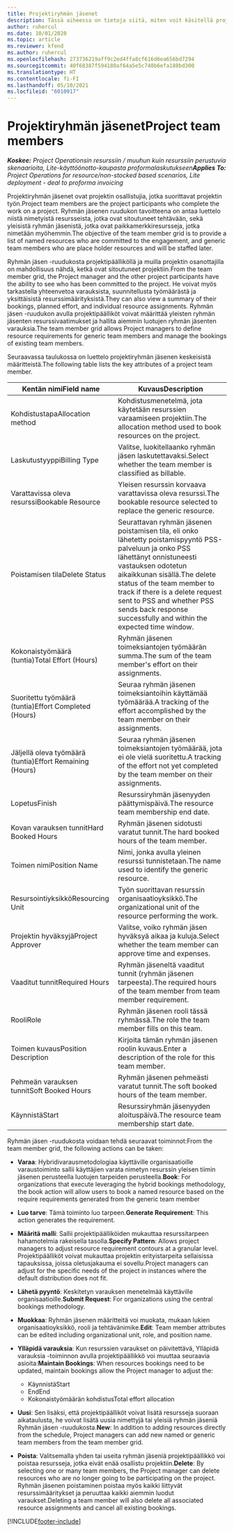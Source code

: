 ```yaml
---
title: Projektiryhmän jäsenet
description: Tässä aiheessa on tietoja siitä, miten voit käsitellä projektiryhmän jäsenen tietoja, määritteitä ja aikataulutusta.
author: ruhercul
ms.date: 10/01/2020
ms.topic: article
ms.reviewer: kfend
ms.author: ruhercul
ms.openlocfilehash: 273736219aff9c2ed4ffa8cf616d6ea656bd7294
ms.sourcegitcommit: 40f68387f594180af64a5e5c748b6efa188bd300
ms.translationtype: HT
ms.contentlocale: fi-FI
ms.lasthandoff: 05/10/2021
ms.locfileid: "6010917"
---
```

# <a name="project-team-members"></a><span data-ttu-id="11961-103">Projektiryhmän jäsenet</span><span class="sxs-lookup"><span data-stu-id="11961-103">Project team members</span></span>

<span data-ttu-id="11961-104">_**Koskee:** Project Operationsin resurssiin / muuhun kuin resurssiin perustuvia skenaarioita, Lite-käyttöönotto-kaupasta proformalaskutukseen_</span><span class="sxs-lookup"><span data-stu-id="11961-104">_**Applies To:** Project Operations for resource/non-stocked based scenarios, Lite deployment - deal to proforma invoicing_</span></span>

<span data-ttu-id="11961-105">Projektiryhmän jäsenet ovat projektin osallistujia, jotka suorittavat projektin työn.</span><span class="sxs-lookup"><span data-stu-id="11961-105">Project team members are the project participants who complete the work on a project.</span></span> <span data-ttu-id="11961-106">Ryhmän jäsenen ruudukon tavoitteena on antaa luettelo niistä nimetyistä resursseista, jotka ovat sitoutuneet tehtävään, sekä yleisistä ryhmän jäsenistä, jotka ovat paikkamerkkiresursseja, jotka nimetään myöhemmin.</span><span class="sxs-lookup"><span data-stu-id="11961-106">The objective of the team member grid is to provide a list of named resources who are committed to the engagement, and generic team members who are place holder resources and will be staffed later.</span></span>

<span data-ttu-id="11961-107">Ryhmän jäsen -ruudukosta projektipäälliköllä ja muilla projektin osanottajilla on mahdollisuus nähdä, ketkä ovat sitoutuneet projektiin.</span><span class="sxs-lookup"><span data-stu-id="11961-107">From the team member grid, the Project manager and the other project participants have the ability to see who has been committed to the project.</span></span> <span data-ttu-id="11961-108">He voivat myös tarkastella yhteenvetoa varauksista, suunnitellusta työmäärästä ja yksittäisistä resurssimäärityksistä.</span><span class="sxs-lookup"><span data-stu-id="11961-108">They can also view a summary of their bookings, planned effort, and individual resource assignments.</span></span> <span data-ttu-id="11961-109">Ryhmän jäsen -ruudukon avulla projektipäälliköt voivat määrittää yleisten ryhmän jäsenten resurssivaatimukset ja hallita aiemmin luotujen ryhmän jäsenten varauksia.</span><span class="sxs-lookup"><span data-stu-id="11961-109">The team member grid allows Project managers to define resource requirements for generic team members and manage the bookings of existing team members.</span></span>

<span data-ttu-id="11961-110">Seuraavassa taulukossa on luettelo projektiryhmän jäsenen keskeisistä määritteistä.</span><span class="sxs-lookup"><span data-stu-id="11961-110">The following table lists the key attributes of a project team member.</span></span>

| <span data-ttu-id="11961-111">Kentän nimi</span><span class="sxs-lookup"><span data-stu-id="11961-111">Field name</span></span>          | <span data-ttu-id="11961-112">Kuvaus</span><span class="sxs-lookup"><span data-stu-id="11961-112">Description</span></span>                                                                                                                                                                  |
|--------------------------|-----------------------------------------------------------------------------------------------------------------------------------------------------------------------------------|
| <span data-ttu-id="11961-113">Kohdistustapa</span><span class="sxs-lookup"><span data-stu-id="11961-113">Allocation method</span></span>        | <span data-ttu-id="11961-114">Kohdistusmenetelmä, jota käytetään resurssien varaamiseen projektiin.</span><span class="sxs-lookup"><span data-stu-id="11961-114">The allocation method used to book resources on the project.</span></span>                                                                         |
| <span data-ttu-id="11961-115">Laskutustyyppi</span><span class="sxs-lookup"><span data-stu-id="11961-115">Billing Type</span></span>             | <span data-ttu-id="11961-116">Valitse, luokitellaanko ryhmän jäsen laskutettavaksi.</span><span class="sxs-lookup"><span data-stu-id="11961-116">Select whether the team member is classified as billable.</span></span>                                                                                                                                       |
| <span data-ttu-id="11961-117">Varattavissa oleva resurssi</span><span class="sxs-lookup"><span data-stu-id="11961-117">Bookable Resource</span></span>        | <span data-ttu-id="11961-118">Yleisen resurssin korvaava varattavissa oleva resurssi.</span><span class="sxs-lookup"><span data-stu-id="11961-118">The bookable resource selected to replace the generic resource.</span></span>                                                                                                                   |
| <span data-ttu-id="11961-119">Poistamisen tila</span><span class="sxs-lookup"><span data-stu-id="11961-119">Delete Status</span></span>            | <span data-ttu-id="11961-120">Seurattavan ryhmän jäsenen poistamisen tila, eli onko lähetetty poistamispyyntö PSS-palveluun ja onko PSS lähettänyt onnistuneesti vastauksen odotetun aikaikkunan sisällä.</span><span class="sxs-lookup"><span data-stu-id="11961-120">The delete status of the team member to track if there is a delete request sent to PSS and whether PSS sends back response successfully and within the expected time window.</span></span> |
| <span data-ttu-id="11961-121">Kokonaistyömäärä (tuntia)</span><span class="sxs-lookup"><span data-stu-id="11961-121">Total Effort (Hours)</span></span>     | <span data-ttu-id="11961-122">Ryhmän jäsenen toimeksiantojen työmäärän summa.</span><span class="sxs-lookup"><span data-stu-id="11961-122">The sum of the team member's effort on their assignments.</span></span>                                                                                                                         |
| <span data-ttu-id="11961-123">Suoritettu työmäärä (tuntia)</span><span class="sxs-lookup"><span data-stu-id="11961-123">Effort Completed (Hours)</span></span> | <span data-ttu-id="11961-124">Seuraa ryhmän jäsenen toimeksiantoihin käyttämää työmäärää.</span><span class="sxs-lookup"><span data-stu-id="11961-124">A tracking of the effort accomplished by the team member on their assignments.</span></span>                                                                                           |
| <span data-ttu-id="11961-125">Jäljellä oleva työmäärä (tuntia)</span><span class="sxs-lookup"><span data-stu-id="11961-125">Effort Remaining (Hours)</span></span> | <span data-ttu-id="11961-126">Seuraa ryhmän jäsenen toimeksiantojen työmäärää, jota ei ole vielä suoritettu.</span><span class="sxs-lookup"><span data-stu-id="11961-126">A tracking of the effort not yet completed by the team member on their assignments.</span></span>                                                                                    |
| <span data-ttu-id="11961-127">Lopetus</span><span class="sxs-lookup"><span data-stu-id="11961-127">Finish</span></span>                   | <span data-ttu-id="11961-128">Resurssiryhmän jäsenyyden päättymispäivä.</span><span class="sxs-lookup"><span data-stu-id="11961-128">The resource team membership end date.</span></span>                                                                                                                                            |
| <span data-ttu-id="11961-129">Kovan varauksen tunnit</span><span class="sxs-lookup"><span data-stu-id="11961-129">Hard Booked Hours</span></span>        | <span data-ttu-id="11961-130">Ryhmän jäsenen sidotusti varatut tunnit.</span><span class="sxs-lookup"><span data-stu-id="11961-130">The hard booked hours of the team member.</span></span>                                                                                                                                                                |
| <span data-ttu-id="11961-131">Toimen nimi</span><span class="sxs-lookup"><span data-stu-id="11961-131">Position Name</span></span>            | <span data-ttu-id="11961-132">Nimi, jonka avulla yleinen resurssi tunnistetaan.</span><span class="sxs-lookup"><span data-stu-id="11961-132">The name used to identify the generic resource.</span></span>                                                                                                                                   |
| <span data-ttu-id="11961-133">Resursointiyksikkö</span><span class="sxs-lookup"><span data-stu-id="11961-133">Resourcing Unit</span></span>          | <span data-ttu-id="11961-134">Työn suorittavan resurssin organisaatioyksikkö.</span><span class="sxs-lookup"><span data-stu-id="11961-134">The organizational unit of the resource performing the work.</span></span>                                                                                                                      |
| <span data-ttu-id="11961-135">Projektin hyväksyjä</span><span class="sxs-lookup"><span data-stu-id="11961-135">Project Approver</span></span>         | <span data-ttu-id="11961-136">Valitse, voiko ryhmän jäsen hyväksyä aikaa ja kuluja.</span><span class="sxs-lookup"><span data-stu-id="11961-136">Select whether the team member can approve time and expenses.</span></span>                                                                                                                     |
| <span data-ttu-id="11961-137">Vaaditut tunnit</span><span class="sxs-lookup"><span data-stu-id="11961-137">Required Hours</span></span>           | <span data-ttu-id="11961-138">Ryhmän jäseneltä vaaditut tunnit (ryhmän jäsenen tarpeesta).</span><span class="sxs-lookup"><span data-stu-id="11961-138">The required hours of the team member from team member requirement.</span></span>                                                                                                                       |
| <span data-ttu-id="11961-139">Rooli</span><span class="sxs-lookup"><span data-stu-id="11961-139">Role</span></span>                     | <span data-ttu-id="11961-140">Ryhmän jäsenen rooli tässä ryhmässä.</span><span class="sxs-lookup"><span data-stu-id="11961-140">The role the team member fills on this team.</span></span>                                                                                                                                |
| <span data-ttu-id="11961-141">Toimen kuvaus</span><span class="sxs-lookup"><span data-stu-id="11961-141">Position Description</span></span>     | <span data-ttu-id="11961-142">Kirjoita tämän ryhmän jäsenen roolin kuvaus.</span><span class="sxs-lookup"><span data-stu-id="11961-142">Enter a description of the role for this team member.</span></span>                                                                                                                             |
| <span data-ttu-id="11961-143">Pehmeän varauksen tunnit</span><span class="sxs-lookup"><span data-stu-id="11961-143">Soft Booked Hours</span></span>        | <span data-ttu-id="11961-144">Ryhmän jäsenen pehmeästi varatut tunnit.</span><span class="sxs-lookup"><span data-stu-id="11961-144">The soft booked hours of the team member.</span></span>                                                                                                                                                                 |
| <span data-ttu-id="11961-145">Käynnistä</span><span class="sxs-lookup"><span data-stu-id="11961-145">Start</span></span>                    | <span data-ttu-id="11961-146">Resurssiryhmän jäsenyyden aloituspäivä.</span><span class="sxs-lookup"><span data-stu-id="11961-146">The resource team membership start date.</span></span>                                                                                                                                          |

<span data-ttu-id="11961-147">Ryhmän jäsen -ruudukosta voidaan tehdä seuraavat toiminnot:</span><span class="sxs-lookup"><span data-stu-id="11961-147">From the team member grid, the following actions can be taken:</span></span>

- <span data-ttu-id="11961-148">**Varaa**: Hybridivarausmetodologiaa käyttäville organisaatioille varaustoiminto sallii käyttäjien varata nimetyn resurssin yleisen tiimin jäsenen perusteella luotujen tarpeiden perusteella.</span><span class="sxs-lookup"><span data-stu-id="11961-148">**Book**: For organizations that execute leveraging the hybrid bookings methodology, the book action will allow users to book a named resource based on the require requirements generated from the generic team member</span></span>
- <span data-ttu-id="11961-149">**Luo tarve**: Tämä toiminto luo tarpeen.</span><span class="sxs-lookup"><span data-stu-id="11961-149">**Generate Requirement**: This action generates the requirement.</span></span>
- <span data-ttu-id="11961-150">**Määritä malli**: Sallii projektipäälliköiden mukauttaa resurssitarpeen hahamotelmia rakeisella tasolla.</span><span class="sxs-lookup"><span data-stu-id="11961-150">**Specify Pattern**: Allows project managers to adjust resource requirement contours at a granular level.</span></span> <span data-ttu-id="11961-151">Projektipäälliköt voivat mukauttaa projektin erityistarpeita sellaisissa tapauksissa, joissa oletusjakauma ei sovellu.</span><span class="sxs-lookup"><span data-stu-id="11961-151">Project managers can adjust for the specific needs of the project in instances where the default distribution does not fit.</span></span>
- <span data-ttu-id="11961-152">**Lähetä pyyntö**: Keskitetyn varauksen menetelmää käyttäville organisaatioille.</span><span class="sxs-lookup"><span data-stu-id="11961-152">**Submit Request**: For organizations using the central bookings methodology.</span></span>
- <span data-ttu-id="11961-153">**Muokkaa**: Ryhmän jäsenen määritteitä voi muokata, mukaan lukien organisaatioyksikkö, rooli ja tehtävänimike.</span><span class="sxs-lookup"><span data-stu-id="11961-153">**Edit**: Team member attributes can be edited including organizational unit, role, and position name.</span></span>
- <span data-ttu-id="11961-154">**Ylläpidä varauksia**: Kun resurssien varaukset on päivitettävä, Ylläpidä varauksia -toiminnon avulla projektipäällikkö voi muuttaa seuraavia asioita:</span><span class="sxs-lookup"><span data-stu-id="11961-154">**Maintain Bookings**: When resources bookings need to be updated, maintain bookings allow the Project manager to adjust the:</span></span>

    - <span data-ttu-id="11961-155">Käynnistä</span><span class="sxs-lookup"><span data-stu-id="11961-155">Start</span></span>
    - <span data-ttu-id="11961-156">End</span><span class="sxs-lookup"><span data-stu-id="11961-156">End</span></span>
    - <span data-ttu-id="11961-157">Kokonaistyömäärän kohdistus</span><span class="sxs-lookup"><span data-stu-id="11961-157">Total effort allocation</span></span>

- <span data-ttu-id="11961-158">**Uusi**: Sen lisäksi, että projektipäälliköt voivat lisätä resursseja suoraan aikataulusta, he voivat lisätä uusia nimettyjä tai yleisiä ryhmän jäseniä Ryhmän jäsen -ruudukosta.</span><span class="sxs-lookup"><span data-stu-id="11961-158">**New**: In addition to adding resources directly from the schedule, Project managers can add new named or generic team members from the team member grid.</span></span>
- <span data-ttu-id="11961-159">**Poista**: Valitsemalla yhden tai useita ryhmän jäseniä projektipäällikkö voi poistaa resursseja, jotka eivät enää osallistu projektiin.</span><span class="sxs-lookup"><span data-stu-id="11961-159">**Delete**: By selecting one or many team members, the Project manager can delete resources who are no longer going to be participating on the project.</span></span> <span data-ttu-id="11961-160">Ryhmän jäsenen poistaminen poistaa myös kaikki liittyvät resurssimääritykset ja peruuttaa kaikki aiemmin luodut varaukset.</span><span class="sxs-lookup"><span data-stu-id="11961-160">Deleting a team member will also delete all associated resource assignments and  cancel all existing bookings.</span></span>


[!INCLUDE[footer-include](../includes/footer-banner.md)]